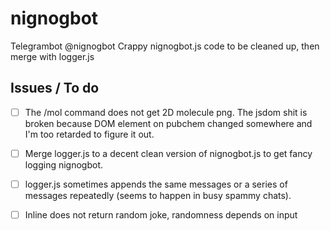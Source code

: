 # nignogbot

Telegrambot @nignogbot
Crappy nignogbot.js code to be cleaned up, then merge with logger.js 

## Issues / To do

- [ ] The /mol command does not get 2D molecule png. The jsdom shit is broken because DOM element on pubchem changed somewhere and I'm too retarded to figure it out.
    
- [ ] Merge logger.js to a decent clean version of nignogbot.js to get fancy logging nignogbot.

- [ ] logger.js sometimes appends the same messages or a series of messages repeatedly (seems to happen in busy spammy chats).

- [ ] Inline does not return random joke, randomness depends on input
